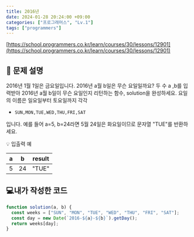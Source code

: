 ```yaml
---
title: 2016년
date: 2024-01-28 20:24:00 +09:00
categories: ["프로그래머스", "Lv.1"]
tags: ["programmers"]
---
```


[https://school.programmers.co.kr/learn/courses/30/lessons/12901](https://school.programmers.co.kr/learn/courses/30/lessons/12901)

## 📔 문제 설명

2016년 1월 1일은 금요일입니다. 2016년 a월 b일은 무슨 요일일까요? 두 수 a ,b를 입력받아 2016년 a월 b일이 무슨 요일인지 리턴하는 함수, solution을 완성하세요. 요일의 이름은 일요일부터 토요일까지 각각

- `SUN,MON,TUE,WED,THU,FRI,SAT`

입니다. 예를 들어 a=5, b=24라면 5월 24일은 화요일이므로 문자열 "TUE"를 반환하세요.

💡 입출력 예

| a   | b   | result |
| --- | --- | ------ |
| 5   | 24  | "TUE"  |

## 💻내가 작성한 코드

```js
function solution(a, b) {
  const weeks = ["SUN", "MON", "TUE", "WED", "THU", "FRI", "SAT"];
  const day = new Date(`2016-${a}-${b}`).getDay();
  return weeks[day];
}
```
